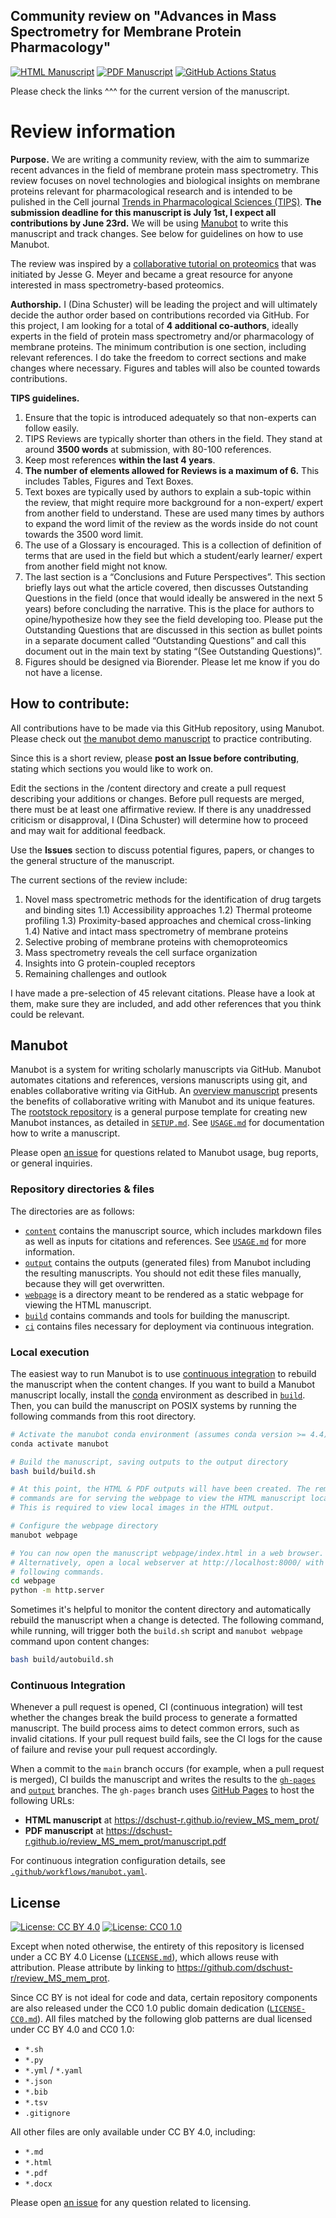 ## Community review on "Advances in Mass Spectrometry for Membrane Protein Pharmacology"

<!-- usage note: edit the H1 title above to personalize the manuscript -->

[![HTML Manuscript](https://img.shields.io/badge/manuscript-HTML-blue.svg)](https://dschust-r.github.io/review_ms_mem_prot/)
[![PDF Manuscript](https://img.shields.io/badge/manuscript-PDF-blue.svg)](https://dschust-r.github.io/review_ms_mem_prot/manuscript.pdf)
[![GitHub Actions Status](https://github.com/dschust-r/review_MS_mem_prot/workflows/Manubot/badge.svg)](https://github.com/dschust-r/review_ms_mem_prot/actions)

Please check the links ^^^ for the current version of the manuscript. 

<!-- usage note: edit this section. -->
# Review information

**Purpose.**
We are writing a community review, with the aim to summarize recent advances in the field of membrane protein mass spectrometry. 
This review focuses on novel technologies and biological insights on membrane proteins relevant for pharmacological research and is intended to be pulished in the Cell journal [Trends in Pharmacological Sciences (TIPS)](https://www.cell.com/trends/pharmacological-sciences/home). **The submission deadline for this manuscript is July 1st, I expect all contributions by June 23rd.** We will be using [Manubot](https://github.com/manubot/manubot) to write this manuscript and track changes. See below for guidelines on how to use Manubot.

The review was inspired by a [collaborative tutorial on proteomics](https://github.com/jessegmeyerlab/proteomics-tutorial) that was initiated by Jesse G. Meyer and became a great resource for anyone interested in mass spectrometry-based proteomics. 

**Authorship.**
I (Dina Schuster) will be leading the project and will ultimately decide the author order based on contributions recorded via GitHub. For this project, I am looking for a total of **4 additional co-authors**, ideally experts in the field of protein mass spectrometry and/or pharmacology of membrane proteins. The minimum contribution is one section, including relevant references. I do take the freedom to correct sections and make changes where necessary. Figures and tables will also be counted towards contributions. 

**TIPS guidelines.**

1. Ensure that the topic is introduced adequately so that non-experts can follow easily.
2. TIPS Reviews are typically shorter than others in the field. They stand at around **3500 words** at submission, with 80-100 references.
3. Keep most references **within the last 4 years**.
4. **The number of elements allowed for Reviews is a maximum of 6.** This includes Tables, Figures and Text Boxes.
5. Text boxes are typically used by authors to explain a sub-topic within the review, that might require more background for a non-expert/ expert from another field to understand. These are used many times by authors to expand the word limit of the review as the words inside do not count towards the 3500 word limit.
6. The use of a Glossary is encouraged. This is a collection of definition of terms that are used in the field but which a student/early learner/ expert from another field might not know.
7. The last section is a “Conclusions and Future Perspectives”. This section briefly lays out what the article covered, then discusses Outstanding Questions in the field (once that would ideally be answered in the next 5 years) before concluding the narrative. This is the place for authors to opine/hypothesize how they see the field developing too. Please put the Outstanding Questions that are discussed in this section as bullet points in a separate document called “Outstanding Questions” and call this document out in the main text by stating “(See Outstanding Questions)”.
8. Figures should be designed via Biorender. Please let me know if you do not have a license.

## How to contribute:

All contributions have to be made via this GitHub repository, using Manubot. Please check out [the manubot demo manuscript](https://github.com/manubot/try-manubot) to practice contributing. 

Since this is a short review, please **post an Issue before contributing**, stating which sections you would like to work on.

Edit the sections in the /content directory and create a pull request describing your additions or changes. Before pull requests are merged, there must be at least one affirmative review. If there is any unaddressed criticism or disapproval, I (Dina Schuster) will determine how to proceed and may wait for additional feedback.

Use the **Issues** section to discuss potential figures, papers, or changes to the general structure of the manuscript.

The current sections of the review include: 

1) Novel mass spectrometric methods for the identification of drug targets and binding sites
   1.1) Accessibility approaches
   1.2) Thermal proteome profiling
   1.3) Proximity-based approaches and chemical cross-linking
   1.4) Native and intact mass spectrometry of membrane proteins
2) Selective probing of membrane proteins with chemoproteomics
3) Mass spectrometry reveals the cell surface organization
4) Insights into G protein-coupled receptors
5) Remaining challenges and outlook

I have made a pre-selection of 45 relevant citations. Please have a look at them, make sure they are included, and add other references that you think could be relevant.

## Manubot

<!-- usage note: do not edit this section -->

Manubot is a system for writing scholarly manuscripts via GitHub.
Manubot automates citations and references, versions manuscripts using git, and enables collaborative writing via GitHub.
An [overview manuscript](https://greenelab.github.io/meta-review/ "Open collaborative writing with Manubot") presents the benefits of collaborative writing with Manubot and its unique features.
The [rootstock repository](https://git.io/fhQH1) is a general purpose template for creating new Manubot instances, as detailed in [`SETUP.md`](SETUP.md).
See [`USAGE.md`](USAGE.md) for documentation how to write a manuscript.

Please open [an issue](https://git.io/fhQHM) for questions related to Manubot usage, bug reports, or general inquiries.

### Repository directories & files

The directories are as follows:

+ [`content`](content) contains the manuscript source, which includes markdown files as well as inputs for citations and references.
  See [`USAGE.md`](USAGE.md) for more information.
+ [`output`](output) contains the outputs (generated files) from Manubot including the resulting manuscripts.
  You should not edit these files manually, because they will get overwritten.
+ [`webpage`](webpage) is a directory meant to be rendered as a static webpage for viewing the HTML manuscript.
+ [`build`](build) contains commands and tools for building the manuscript.
+ [`ci`](ci) contains files necessary for deployment via continuous integration.

### Local execution

The easiest way to run Manubot is to use [continuous integration](#continuous-integration) to rebuild the manuscript when the content changes.
If you want to build a Manubot manuscript locally, install the [conda](https://conda.io) environment as described in [`build`](build).
Then, you can build the manuscript on POSIX systems by running the following commands from this root directory.

```sh
# Activate the manubot conda environment (assumes conda version >= 4.4)
conda activate manubot

# Build the manuscript, saving outputs to the output directory
bash build/build.sh

# At this point, the HTML & PDF outputs will have been created. The remaining
# commands are for serving the webpage to view the HTML manuscript locally.
# This is required to view local images in the HTML output.

# Configure the webpage directory
manubot webpage

# You can now open the manuscript webpage/index.html in a web browser.
# Alternatively, open a local webserver at http://localhost:8000/ with the
# following commands.
cd webpage
python -m http.server
```

Sometimes it's helpful to monitor the content directory and automatically rebuild the manuscript when a change is detected.
The following command, while running, will trigger both the `build.sh` script and `manubot webpage` command upon content changes:

```sh
bash build/autobuild.sh
```

### Continuous Integration

Whenever a pull request is opened, CI (continuous integration) will test whether the changes break the build process to generate a formatted manuscript.
The build process aims to detect common errors, such as invalid citations.
If your pull request build fails, see the CI logs for the cause of failure and revise your pull request accordingly.

When a commit to the `main` branch occurs (for example, when a pull request is merged), CI builds the manuscript and writes the results to the [`gh-pages`](https://github.com/dschust-r/review_MS_mem_prot/tree/gh-pages) and [`output`](https://github.com/dschust-r/review_MS_mem_prot/tree/output) branches.
The `gh-pages` branch uses [GitHub Pages](https://pages.github.com/) to host the following URLs:

+ **HTML manuscript** at https://dschust-r.github.io/review_MS_mem_prot/
+ **PDF manuscript** at https://dschust-r.github.io/review_MS_mem_prot/manuscript.pdf

For continuous integration configuration details, see [`.github/workflows/manubot.yaml`](.github/workflows/manubot.yaml).

## License

<!--
usage note: edit this section to change the license of your manuscript or source code changes to this repository.
We encourage users to openly license their manuscripts, which is the default as specified below.
-->

[![License: CC BY 4.0](https://img.shields.io/badge/License%20All-CC%20BY%204.0-lightgrey.svg)](http://creativecommons.org/licenses/by/4.0/)
[![License: CC0 1.0](https://img.shields.io/badge/License%20Parts-CC0%201.0-lightgrey.svg)](https://creativecommons.org/publicdomain/zero/1.0/)

Except when noted otherwise, the entirety of this repository is licensed under a CC BY 4.0 License ([`LICENSE.md`](LICENSE.md)), which allows reuse with attribution.
Please attribute by linking to https://github.com/dschust-r/review_MS_mem_prot.

Since CC BY is not ideal for code and data, certain repository components are also released under the CC0 1.0 public domain dedication ([`LICENSE-CC0.md`](LICENSE-CC0.md)).
All files matched by the following glob patterns are dual licensed under CC BY 4.0 and CC0 1.0:

+ `*.sh`
+ `*.py`
+ `*.yml` / `*.yaml`
+ `*.json`
+ `*.bib`
+ `*.tsv`
+ `.gitignore`

All other files are only available under CC BY 4.0, including:

+ `*.md`
+ `*.html`
+ `*.pdf`
+ `*.docx`

Please open [an issue](https://github.com/dschust-r/review_MS_mem_prot/issues) for any question related to licensing.
